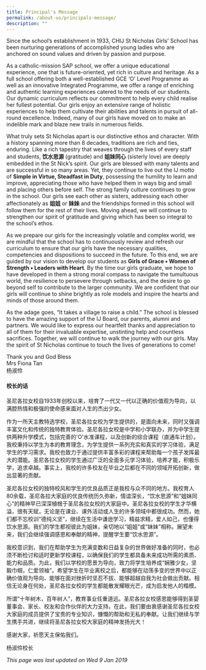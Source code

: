 ```yaml
---
title: Principal's Message
permalink: /about-us/principals-message/
description: ""
---
```

Since the school’s establishment in 1933, CHIJ St Nicholas Girls’ School has been nurturing generations of accomplished young ladies who are anchored on sound values and driven by passion and purpose. 

As a catholic-mission SAP school, we offer a unique educational experience, one that is future-oriented, yet rich in culture and heritage. As a full school offering both a well-established GCE ‘O’ Level Programme as well as an innovative Integrated Programme, we offer a range of enriching and authentic learning experiences catered to the needs of our students. Our dynamic curriculum reflects our commitment to help every child realise her fullest potential. Our girls enjoy an extensive range of holistic experiences to help them cultivate their abilities and talents in pursuit of all-round excellence. Indeed, many of our girls have moved on to make an indelible mark and blaze new trails in numerous fields.   

What truly sets St Nicholas apart is our distinctive ethos and character. With a history spanning more than 8 decades, traditions are rich and ties, enduring. Like a rich tapestry that weaves through the lives of every staff and students, **饮水思源** (gratitude) and **姐妹同心** (sisterly love) are deeply embedded in the St Nick’s spirit. Our girls are blessed with many talents and are successful in so many areas. Yet, they continue to live out the IJ motto of **Simple in Virtue, Steadfast in Duty**, possessing the humility to learn and improve, appreciating those who have helped them in ways big and small and placing others before self. The strong family culture continues to grow in the school. Our girls see each other as sisters, addressing each other affectionately as **姐姐** or **妹妹** and the friendships formed in this school will follow them for the rest of their lives. Moving ahead, we will continue to strengthen our spirit of gratitude and giving which has been so integral to the school’s ethos.   

As we prepare our girls for the increasingly volatile and complex world, we are mindful that the school has to continuously review and refresh our curriculum to ensure that our girls have the necessary qualities, competencies and dispositions to succeed in the future. To this end, we are guided by our vision to develop our students as **Girls of Grace ▪ Women of Strength ▪ Leaders with Heart**. By the time our girls graduate, we hope to have developed in them a strong moral compass to navigate the tumultuous world, the resilience to persevere through setbacks, and the desire to go beyond self to contribute to the larger community. We are confident that our girls will continue to shine brightly as role models and inspire the hearts and minds of those around them.   

As the adage goes, “It takes a village to raise a child.” The school is blessed to have the amazing support of the IJ Board, our parents, alumni and partners. We would like to express our heartfelt thanks and appreciation to all of them for their invaluable expertise, unstinting help and countless sacrifices. Together, we will continue to walk the journey with our girls. May the spirit of St Nicholas continue to touch the lives of generations to come!  
  
Thank you and God Bless  
Mrs Fiona Tan  
杨淑伶  
  


#### **校长的话**


圣尼各拉女校自1933年创校以来，培育了一代又一代以正确的价值观为导向，以满腔热情和极强的使命感来面对人生的杰出少女。

作为一所天主教特选学校，圣尼各拉女校为学生提供的，是面向未来，同时又强调丰富文化和传统的独特教育体验。圣尼各拉女校是中学和小学联办，并为中学生提供两种升学模式，包括完善的'O'水准课程，以及创新的综合课程（直通车计划）。我校秉持以学生为本的教育理念，为学生提供一系列充实和真实的学习体验，满足学生的学习需求。我校也致力于通过提供丰富多彩的课程来帮助每一个孩子发挥最大的潜能。圣尼各拉女校的学生通过广泛的全面多元学习体验，培养才能，积极乐学，追求卓越。事实上，我校的许多校友在毕业之后都在不同的领域开拓创新，做出显著的贡献。

圣尼各拉女校的独特校风和学生的优良品质正是我校与众不同的地方。我校育人80余载，圣尼各拉大家庭的优良传统历久弥新，情谊深长，“饮水思源”和“姐妹同心”的精神早已深深植根于圣尼各拉女校的大家庭中。圣尼各拉女校的学生才华横溢，很有天赋，无论是在课业、课外活动或人生的许多领域中都很成功。然而，她们都不忘校训“德纯义坚”，继续在生活中谦逊学习，精益求精，爱人如己，也懂得饮水思源。我们的学生都视彼此为姐妹，亲切地以“姐姐”或“妹妹”相称。展望未来，我们会继续强调感恩和奉献的精神，提醒学生要“饮水思源”。

我校意识到，我们在帮助学生为充满变数和日益复杂的世界做好准备的同时，也必须不断检讨和适时更新学校课程，以确保我们的学生都具备未来成功所需的素质、能力和品质。为此，我们以学校的愿景为导向，致力将学生培养成“娴雅少女，坚毅巾帼，仁爱领袖”。希望学生在毕业离校之后，都能够在动荡多变的世界中以正确价值观为导向、能够在面对挫折时坚忍不拔、能够超越自我为社会做出贡献。相信无论身在何处，圣尼各拉女校的学生都能散发耀眼光芒，成为启发他人的楷模。

所谓“十年树木，百年树人”，教育事业任重道远。圣尼各拉女校感恩能够得到圣婴董事会、家长、校友和合作伙伴的大力支持。在此，我们要由衷感谢圣尼各拉女校大家庭的成员提供了宝贵的专业知识，慷慨的帮助和无私的奉献。让我们继续与学生携手共进，继续将圣尼各拉女校大家庭的精神发扬光大！

感谢大家，祈愿天主保佑我们。

  
杨淑伶校长



*This page was last updated on Wed 9 Jan 2019*